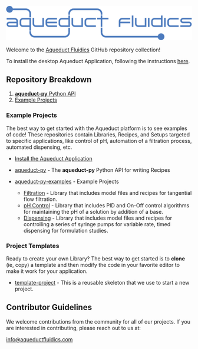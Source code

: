 <p><img src="https://github.com/aqueductfluidics/.github/blob/main/profile/assets/images/logo_blue.svg" alt="Aqueduct Fluidics" /></p>

Welcome to the [Aqueduct Fluidics](https://docs.aqueductfluidics.com) GitHub repository collection! 

To install the desktop Aqueduct Application, following the instructions [here](https://docs.aqueductfluidics.com/docs/installation/install.html).

## Repository Breakdown

1. [**aqueduct-py** Python API](#aqueduct-py) 
2. [Example Projects](#aqueduct-py-examples)

### Example Projects

The best way to get started with the Aqueduct platform is to see examples of code! These repositories contain Libraries, 
Recipes, and Setups targeted to specific applications, like control of pH, automation of a filtration process, automated dispensing, etc. 

- [Install the Aqueduct Application](https://docs.aqueductfluidics.com/docs/installation/install.html)

- [aqueduct-py](https://github.com/aqueductfluidics/aqueduct-py) - The **aqueduct-py** Python API for writing Recipes 

- [aqueduct-py-examples](https://github.com/aqueductfluidics/aqueduct-py-examples) - Example Projects
  - [Filtration](https://github.com/aqueductfluidics/aqueduct-py-examples/tree/main/apps/filtration) - Library that includes model files and recipes for tangential flow filtration. 
  - [pH Control](https://github.com/aqueductfluidics/aqueduct-py-examples/tree/main/apps/ph_control) - Library that includes PID and On-Off control algorithms
    for maintaining the pH of a solution by addition of a base.
  - [Dispensing](https://github.com/aqueductfluidics/aqueduct-py-examples/tree/main/apps/dispensing) - Library that includes model files and recipes for controlling a series of syringe pumps for variable rate, timed dispensing for formulation studies.

### Project Templates

Ready to create your own Library? The best way to get started is to <b>clone</b> (ie, copy) a template and then modify 
the code in your favorite editor to make it work for your application.

- [template-project](https://github.com/aqueductfluidics/aqueduct-py-examples/tree/main/apps/template) - This is a reusable skeleton that we use to start a new project.
  
## Contributor Guidelines

We welcome contributions from the community for all of our projects. If you are interested in contributing, please reach out to us at:
  
info@aqueductfluidics.com
